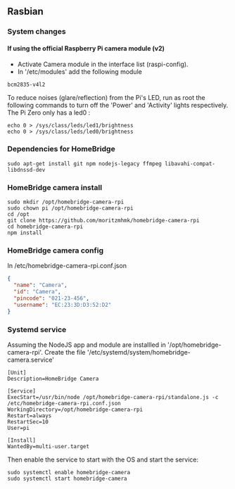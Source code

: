 ## Rasbian 

### System changes
#### If using the official Raspberry Pi camera module (v2)
- Activate Camera module in the interface list (raspi-config).
- In '/etc/modules' add the following module
```shell
bcm2835-v4l2
```
To reduce noises (glare/reflection) from the Pi's LED, run as root the following commands to turn off the 'Power' and 'Activity' lights respectively. The Pi Zero only has a led0 :
```shell
echo 0 > /sys/class/leds/led1/brightness
echo 0 > /sys/class/leds/led0/brightness

```

### Dependencies for HomeBridge
```shell
sudo apt-get install git npm nodejs-legacy ffmpeg libavahi-compat-libdnssd-dev
```

### HomeBridge camera install
```shell
sudo mkdir /opt/homebridge-camera-rpi
sudo chown pi /opt/homebridge-camera-rpi
cd /opt
git clone https://github.com/moritzmhmk/homebridge-camera-rpi
cd homebridge-camera-rpi
npm install
```

### HomeBridge camera config
In /etc/homebridge-camera-rpi.conf.json
```json
{
  "name": "Camera",
  "id": "Camera",
  "pincode": "021-23-456",
  "username": "EC:23:3D:D3:52:D2"
}
```

### Systemd service
Assuming the NodeJS app and module are installled in '/opt/homebridge-camera-rpi'.
Create the file '/etc/systemd/system/homebridge-camera.service'
```ìni
[Unit]
Description=HomeBridge Camera

[Service]
ExecStart=/usr/bin/node /opt/homebridge-camera-rpi/standalone.js -c /etc/homebridge-camera-rpi.conf.json
WorkingDirectory=/opt/homebridge-camera-rpi
Restart=always
RestartSec=10
User=pi

[Install]
WantedBy=multi-user.target
```
Then enable the service to start with the OS and start the service:
```shell
sudo systemctl enable homebridge-camera
sudo systemctl start homebridge-camera
```
